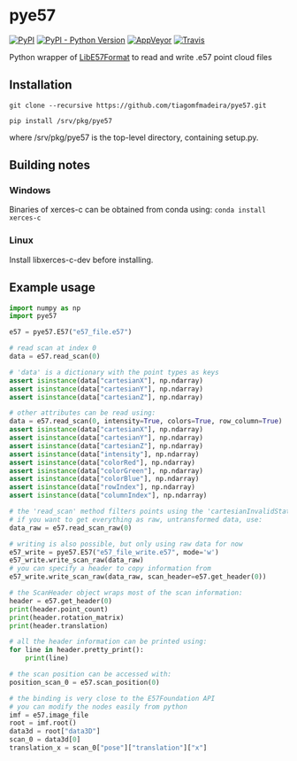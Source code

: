 # pye57

[![PyPI](https://img.shields.io/pypi/v/pye57.svg)](https://pypi.org/project/pye57)
[![PyPI - Python Version](https://img.shields.io/pypi/pyversions/pye57.svg)](https://pypi.org/project/pye57)
[![AppVeyor](https://img.shields.io/appveyor/ci/davidcaron/pye57.svg)](https://ci.appveyor.com/project/davidcaron/pye57)
[![Travis](https://img.shields.io/travis/davidcaron/pye57.svg)](https://travis-ci.org/davidcaron/pye57)


Python wrapper of [LibE57Format](https://github.com/asmaloney/libE57Format) to read and write .e57 point cloud files

## Installation

`git clone --recursive https://github.com/tiagomfmadeira/pye57.git`

`pip install /srv/pkg/pye57`

where /srv/pkg/pye57 is the top-level directory, containing setup.py.

## Building notes

### Windows

Binaries of xerces-c can be obtained from conda using: `conda install xerces-c`

### Linux

Install libxerces-c-dev before installing.

## Example usage

```python
import numpy as np
import pye57

e57 = pye57.E57("e57_file.e57")

# read scan at index 0
data = e57.read_scan(0)

# 'data' is a dictionary with the point types as keys
assert isinstance(data["cartesianX"], np.ndarray)
assert isinstance(data["cartesianY"], np.ndarray)
assert isinstance(data["cartesianZ"], np.ndarray)

# other attributes can be read using:
data = e57.read_scan(0, intensity=True, colors=True, row_column=True)
assert isinstance(data["cartesianX"], np.ndarray)
assert isinstance(data["cartesianY"], np.ndarray)
assert isinstance(data["cartesianZ"], np.ndarray)
assert isinstance(data["intensity"], np.ndarray)
assert isinstance(data["colorRed"], np.ndarray)
assert isinstance(data["colorGreen"], np.ndarray)
assert isinstance(data["colorBlue"], np.ndarray)
assert isinstance(data["rowIndex"], np.ndarray)
assert isinstance(data["columnIndex"], np.ndarray)

# the 'read_scan' method filters points using the 'cartesianInvalidState' field
# if you want to get everything as raw, untransformed data, use:
data_raw = e57.read_scan_raw(0)

# writing is also possible, but only using raw data for now
e57_write = pye57.E57("e57_file_write.e57", mode='w')
e57_write.write_scan_raw(data_raw)
# you can specify a header to copy information from
e57_write.write_scan_raw(data_raw, scan_header=e57.get_header(0))

# the ScanHeader object wraps most of the scan information:
header = e57.get_header(0)
print(header.point_count)
print(header.rotation_matrix)
print(header.translation)

# all the header information can be printed using:
for line in header.pretty_print():
    print(line)

# the scan position can be accessed with:
position_scan_0 = e57.scan_position(0)

# the binding is very close to the E57Foundation API
# you can modify the nodes easily from python
imf = e57.image_file
root = imf.root()
data3d = root["data3D"]
scan_0 = data3d[0]
translation_x = scan_0["pose"]["translation"]["x"]
```
